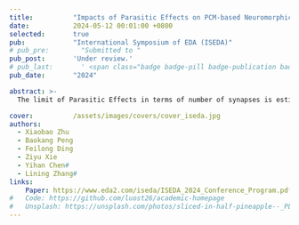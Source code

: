 ```yaml
---
title:          "Impacts of Parasitic Effects on PCM-based Neuromorphic Circuits under Advanced Technology Nodes"
date:           2024-05-12 00:01:00 +0800
selected:       true
pub:            "International Symposium of EDA (ISEDA)"
# pub_pre:        "Submitted to "
pub_post:       'Under review.'
# pub_last:       ' <span class="badge badge-pill badge-publication badge-success">Spotlight</span>'
pub_date:       "2024"

abstract: >-
  The limit of Parasitic Effects in terms of number of synapses is estimated for phase-change-memory based neuromorphic circuit under scaling technology nodes following ITRS. Parasitic capacitance components are evaluated for a 55nm process and extrapolated to other nodes. A memory compact model is used to study the effects of the capacitance on firing and weight updating in synapses, which provides design constraint for posterior bitline load estimation. The estimated maximum number of synapses indicate decreasing bitline load capacity due to intensified impact of parasitic capacitance along scaling feature size. The proposed estimation methodology is applicable to advanced nodes to provide quick evaluation for neuromorphic circuit design.

cover:          /assets/images/covers/cover_iseda.jpg
authors:
  - Xiaobao Zhu
  - Baokang Peng
  - Feilong Ding
  - Ziyu Xie
  - Yihan Chen#
  - Lining Zhang#
links:
    Paper: https://www.eda2.com/iseda/ISEDA_2024_Conference_Program.pdf
#   Code: https://github.com/luost26/academic-homepage
#   Unsplash: https://unsplash.com/photos/sliced-in-half-pineapple--_PLJZmHZzk
---
```

